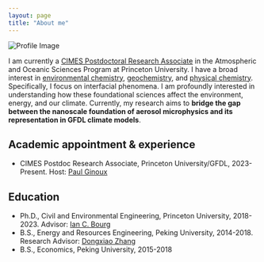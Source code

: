 ```yaml
---
layout: page
title: "About me"
---
```


<div class="about-me">
    <img src="{{ site.baseurl }}/images/profile.JPG" alt="Profile Image" class="profile-picture">
    <div class="about-text">
     <p>I am currently a <a href="https://cimes.princeton.edu/">CIMES Postdoctoral Research Associate</a> in the Atmospheric and Oceanic Sciences Program at Princeton University. I have a broad interest in <a href="https://en.wikipedia.org/wiki/Environmental_chemistry">environmental chemistry</a>, <a href="https://en.wikipedia.org/wiki/Geochemistry">geochemistry</a>, and <a href="https://en.wikipedia.org/wiki/Physical_chemistry">physical chemistry</a>. Specifically, I focus on interfacial phenomena. I am profoundly interested in understanding how these foundational sciences affect the environment, energy, and our climate. Currently, my research aims to <strong>bridge the gap between the nanoscale foundation of aerosol microphysics and its representation in GFDL climate models</strong>.     </p>
    </div>
    <div style="clear: both;"></div>
</div>


## Academic appointment & experience
- CIMES Postdoc Research Associate, Princeton University/GFDL, 2023-Present. Host: [Paul Ginoux](https://www.gfdl.noaa.gov/pag-homepage/) 

## Education
- Ph.D., Civil and Environmental Engineering, Princeton University, 2018-2023. Advisor: [Ian C. Bourg](https://cee.princeton.edu/people/ian-bourg)
- B.S., Energy and Resources Engineering, Peking University, 2014-2018. Research Advisor: [Dongxiao Zhang](https://scholar.google.com/citations?user=HJdIx6QAAAAJ&hl=en)
- B.S., Economics, Peking University, 2015-2018




